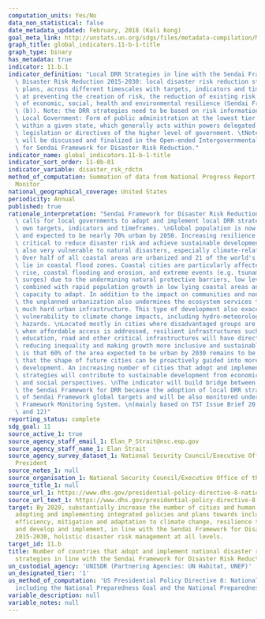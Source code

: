 ```yaml
---
computation_units: Yes/No
data_non_statistical: false
date_metadata_updated: February, 2018 (Kali Kong)
goal_meta_link: http://unstats.un.org/sdgs/files/metadata-compilation/Metadata-Goal-11.pdf
graph_title: global_indicators.11-b-1-title
graph_type: binary
has_metadata: true
indicator: 11.b.1
indicator_definition: "Local DRR Strategies in line with the Sendai Framework for\
  \ Disaster Risk Reduction 2015-2030: local disaster risk reduction strategies and\
  \ plans, across different timescales with targets, indicators and time frames, aimed\
  \ at preventing the creation of risk, the reduction of existing risk and the strengthening\
  \ of economic, social, health and environmental resilience (Sendai Framework, para27\
  \ (b)). Note: the DRR strategies need to be based on risk information and assessments.\
  \ Local Government: Form of public administration at the lowest tier of administration\
  \ within a given state, which generally acts within powers delegated to them by\
  \ legislation or directives of the higher level of government. \tNote: Terminology\
  \ will be discussed and finalized in the Open-ended Intergovernmental Working Group\
  \ for Sendai Framework for Disaster Risk Reduction."
indicator_name: global_indicators.11-b-1-title
indicator_sort_order: 11-0b-01
indicator_variable: disaster_rsk_rdctn
method_of_computation: Summation of data from National Progress Report of the Sendai
  Monitor
national_geographical_coverage: United States
periodicity: Annual
published: true
rationale_interpretation: "Sendai Framework for Disaster Risk Reduction 2015-2030\
  \ calls for local governments to adopt and implement local DRR strategies with their\
  \ own targets, indicators and timeframes. \nGlobal population is now half urban\
  \ and expected to be nearly 70% urban by 2050. Increasing resilience of cities is\
  \ critical to reduce disaster risk and achieve sustainable development. Cities are\
  \ also very vulnerable to natural disasters, especially climate-related shocks.\
  \ Over half of all coastal areas are urbanized and 21 of the world's 33 megacities\
  \ lie in coastal flood zones. Coastal cities are particularly affected by sea level\
  \ rise, coastal flooding and erosion, and extreme events (e.g. tsunamis and storm\
  \ surges) due to the undermining natural protective barriers, low levels of development\
  \ combined with rapid population growth in low lying coastal areas and inadequate\
  \ capacity to adapt. In addition to the impact on communities and non-human species,\
  \ the unplanned urbanization also undermines the ecosystem services that support\
  \ much hard urban infrastructure. This type of development also exacerbates urban\
  \ vulnerability to climate change impacts, including hydro-meteorological and geological\
  \ hazards. \nLocated mostly in cities where disadvantaged groups are situated and\
  \ when affordable access is addressed, resilient infrastructures such as health,\
  \ education, road and other critical infrastructures will have direct impact on\
  \ reducing inequality and making growth more inclusive and sustainable. \nThe opportunity\
  \ is that 60% of the area expected to be urban by 2030 remains to be built, indicating\
  \ that the shape of future cities can be proactively guided into more risk-sensitive\
  \ development. An increasing number of cities that adopt and implement local DRR\
  \ strategies will contribute to sustainable development from economic, environmental\
  \ and social perspectives. \nThe indicator will build bridge between the SDGs and\
  \ the Sendai Framework for DRR because the adoption of local DRR strategies is one\
  \ of Sendai Framework global targets and will be also monitored under the Sendai\
  \ Framework Monitoring System. \n(mainly based on TST Issue Brief 20, 11, 23, 14\
  \ and 12)"
reporting_status: complete
sdg_goal: 11
source_active_1: true
source_agency_staff_email_1: Elan_P_Strait@nsc.eop.gov
source_agency_staff_name_1: Elan Strait
source_agency_survey_dataset_1: National Security Council/Executive Office of the
  President
source_notes_1: null
source_organisation_1: National Security Council/Executive Office of the President
source_title_1: null
source_url_1: https://www.dhs.gov/presidential-policy-directive-8-national-preparedness
source_url_text_1: https://www.dhs.gov/presidential-policy-directive-8-national-preparedness
target: By 2020, substantially increase the number of cities and human settlements
  adopting and implementing integrated policies and plans towards inclusion, resource
  efficiency, mitigation and adaptation to climate change, resilience to disasters,
  and develop and implement, in line with the Sendai Framework for Disaster Risk Reduction
  2015-2030, holistic disaster risk management at all levels.
target_id: 11.b
title: Number of countries that adopt and implement national disaster risk reduction
  strategies in line with the Sendai Framework for Disaster Risk Reduction 2015-2030
un_custodial_agency: 'UNISDR (Partnering Agencies: UN Habitat, UNEP)'
un_designated_tier: '1'
us_method_of_computation: 'US Presidential Policy Directive 8: National Preparedness,
  including the National Preparedness Goal and the National Preparedness System'
variable_description: null
variable_notes: null
---
```

